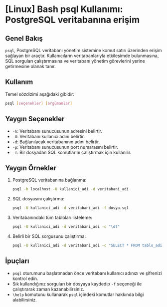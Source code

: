 # [Linux] Bash psql Kullanımı: PostgreSQL veritabanına erişim

## Genel Bakış
`psql`, PostgreSQL veritabanı yönetim sistemine komut satırı üzerinden erişim sağlayan bir araçtır. Kullanıcıların veritabanlarıyla etkileşimde bulunmasına, SQL sorguları çalıştırmasına ve veritabanı yönetim görevlerini yerine getirmesine olanak tanır.

## Kullanım
Temel sözdizimi aşağıdaki gibidir:
```bash
psql [seçenekler] [argümanlar]
```

## Yaygın Seçenekler
- `-h`: Veritabanı sunucusunun adresini belirtir.
- `-U`: Veritabanı kullanıcı adını belirtir.
- `-d`: Bağlanılacak veritabanının adını belirtir.
- `-p`: Veritabanı sunucusunun port numarasını belirtir.
- `-f`: Bir dosyadan SQL komutlarını çalıştırmak için kullanılır.

## Yaygın Örnekler
1. PostgreSQL veritabanına bağlanma:
   ```bash
   psql -h localhost -U kullanici_adi -d veritabani_adi
   ```

2. SQL dosyasını çalıştırma:
   ```bash
   psql -U kullanici_adi -d veritabani_adi -f dosya.sql
   ```

3. Veritabanındaki tüm tabloları listeleme:
   ```bash
   psql -U kullanici_adi -d veritabani_adi -c "\dt"
   ```

4. Belirli bir SQL sorgusunu çalıştırma:
   ```bash
   psql -U kullanici_adi -d veritabani_adi -c "SELECT * FROM tablo_adi;"
   ```

## İpuçları
- `psql` oturumunu başlatmadan önce veritabanı kullanıcı adınızı ve şifrenizi kontrol edin.
- Sık kullandığınız sorguları bir dosyaya kaydedip `-f` seçeneği ile çalıştırarak zaman kazanabilirsiniz.
- `\help` komutunu kullanarak `psql` içindeki komutlar hakkında bilgi alabilirsiniz.